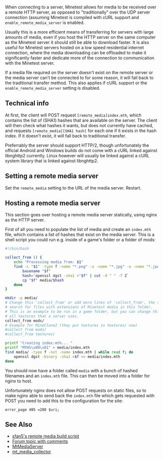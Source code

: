 When connecting to a server, Minetest allows for media to be received over a remote HTTP server, as opposed to "traditionally" over the UDP server connection (assuming Minetest is compiled with cURL support and `enable_remote_media_server` is enabled.

Usually this is a more efficient means of transferring for servers with large amounts of media, even if you host the HTTP server on the same computer as the Minetest server it should still be able to download faster. It is also useful for Minetest servers hosted on a low speed residential internet connection, where the media downloading can be offloaded to make it significantly faster and dedicate more of the connection to communication with the Minetest server.

If a media file required on the server doesn't exist on the remote server or the media server can't be connected to for some reason, it will fall back to the traditional transfer method. This also applies if cURL support or the `enable_remote_media_server` setting is disabled.

## Technical info
At first, the client will POST request `[remote_media]index.mth`, which contains the list of (SHA1) hashes that are available on the server. The client will then check what hashes it wants, but does not currently have cached, and requests `[remote_media][SHA1 hash]` for each one if it exists in the hash index. If it doesn't exist, it will fall back to traditional transfer.

Preferrably the server should support HTTP/2, though unfortunately the official Android and Windows builds do not come with a cURL linked against libnghttp2 currently. Linux however will usually be linked against a cURL system library that is linked against libnghttp2.

## Setting a remote media server
Set the `remote_media` setting to the URL of the media server. Restart.

## Hosting a remote media server
This section goes over hosting a remote media server statically, using nginx as the HTTP server.

First of all you need to populate the list of media and create an `index.mth` file, which contains a list of hashes that exist on the media server. This is a shell script you could run e.g. inside of a game's folder or a folder of mods:

```bash
#!/bin/bash

collect_from () {
	echo "Processing media from: $1"
	find -L "$1" -type f -name "*.png" -o -name "*.jpg" -o -name "*.jpeg" -o -name "*.ogg" -o -name "*.x" -o -name "*.b3d" | while read f; do
		basename "$f"
		hash=`openssl dgst -sha1 <"$f" | cut -d " " -f 2`
		cp "$f" media/$hash
	done
}

mkdir -p media/
# Change this 'collect_from' or add more lines of 'collect_from', the script will recursively
# search for files with extensions of Minetest media in this folder.
# This is an example to be run in a game folder, but you can change this to anything to catch
# all textures that a server uses.
collect_from mods/
# Example for MineClone2 (they put textures in textures/ now)
#collect_from mods/
#collect_from textures/

printf "Creating index.mth... "
printf "MTHS\x00\x01" > media/index.mth
find media/ -type f -not -name index.mth | while read f; do
	openssl dgst -binary -sha1 <$f >> media/index.mth
done
```

You should now have a folder called `media` with a bunch of hashed filenames and an `index.mth` file. This can then be moved into a folder for nginx to host.

Unfortunately nginx does not allow POST requests on static files, so to make nginx able to send back the `index.mth` file which gets requested with POST you need to add this to the configuration for the site:

```nginx
error_page 405 =200 $uri;
```

## See Also
* [sfan5's remote media build script](https://gist.github.com/sfan5/6351560)
* [Forum topic with comments](https://forum.minetest.net/viewtopic.php?f=3&t=9260)
* [MtMediaServer](https://forum.minetest.net/viewtopic.php?f=14&t=17411)
* [mt_media_collector](https://github.com/ShadowNinja/mt_media_collector)